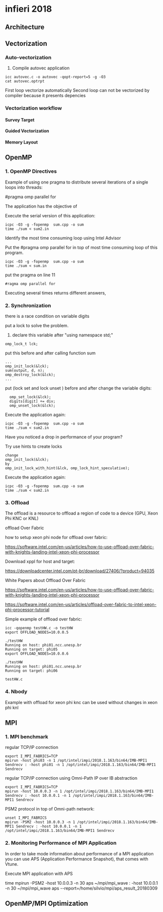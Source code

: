 # infieri 2018

## Architecture

## Vectorization

### Auto-vectorization

1. Compile autovec application

```
icc autovec.c -o autovec -qopt-report=5 -g -O3
cat autovec.optrpt
```

First loop vectorize automatically 
Second loop can not be vectorized by compiler because it presents depencies 

### Vectorization workflow


#### Survey Target


#### Guided Vectorization


#### Memory Layout


## OpenMP

### 1. OpenMP Directives
  
  Example of using one pragma to distribute several iterations of a single loops into threads:
  
  #pragma omp parallel for
 
 The application has the objective of 

Execute the serial version of this application:

```
icpc -O3 -g -fopenmp  sum.cpp -o sum
time ./sum < sum2.in
```

 Identify the most time consuming loop using Intel Advisor

 Put the #pragma omp parallel for in top of most time consuming loop of this program.

```
icpc -O3 -g -fopenmp  sum.cpp -o sum
time ./sum < sum.in
```
put the pragma on line 11
```
#ragma omp parallel for	
```
Executing several times returns different answers, 

### 2. Synchronization

there is a race condition on variable digits

put a lock to solve the problem.

1. declare this variable after "using namespace std;"

```
omp_lock_t lck;
```

put this before and after calling function sum

```
...
omp_init_lock(&lck);
sum(output, d, n);
omp_destroy_lock(&lck);
...

```

put (lock set and lock unset ) before and after change the variable digits:
 

```
  omp_set_lock(&lck); 
  digits[digit] += div;
  omp_unset_lock(&lck); 
```

Execute the application again:

```
icpc -O3 -g -fopenmp  sum.cpp -o sum
time ./sum < sum2.in
```

Have you noticed a drop in performance of your program?

Try use hints to create locks

```
change 
omp_init_lock(&lck);
by
omp_init_lock_with_hint(&lck, omp_lock_hint_speculative);

```

Execute the application again:

```
icpc -O3 -g -fopenmp  sum.cpp -o sum
time ./sum < sum2.in
```

### 3. Offload

The offload is a resource to offload a region of code to a device (GPU, Xeon Phi KNC or KNL)

offload Over Fabric


how to setup xeon phi node for offload over fabric:

https://software.intel.com/en-us/articles/how-to-use-offload-over-fabric-with-knights-landing-intel-xeon-phi-processor


Download xppl for host and target:

https://downloadcenter.intel.com/pt-br/download/27406/?product=94035

White Papers about Offload Over Fabric

https://software.intel.com/en-us/articles/how-to-use-offload-over-fabric-with-knights-landing-intel-xeon-phi-processor

https://software.intel.com/en-us/articles/offload-over-fabric-to-intel-xeon-phi-processor-tutorial

Simple example of offload over fabric:

```
icc -qopenmp testHW.c -o testHW
export OFFLOAD_NODES=10.0.0.5

./testHW 
Running on host: phi01.ncc.unesp.br
Running on target: phi05
export OFFLOAD_NODES=10.0.0.6

./testHW 
Running on host: phi01.ncc.unesp.br
Running on target: phi06

testHW.c
```

### 4. Nbody 

  Example with offload for xeon phi knc can be used without changes in xeon phi knl

## MPI

### 1. MPI benchmark

regular TCP/IP connection
```
export I_MPI_FABRICS=TCP
mpirun -host phi03 -n 1 /opt/intel/impi/2018.1.163/bin64/IMB-MPI1 Sendrecv : -host phi01 -n 1 /opt/intel/impi/2018.1.163/bin64/IMB-MPI1 Sendrecv
```
regular TCP/IP connection using Omni-Path IP over IB abstraction

```
export I_MPI_FABRICS=TCP
mpirun -host 10.0.0.3 -n 1 /opt/intel/impi/2018.1.163/bin64/IMB-MPI1 Sendrecv : -host 10.0.0.1 -n 1 /opt/intel/impi/2018.1.163/bin64/IMB-MPI1 Sendrecv
```

PSM2 protocol in top of Omni-path network:

```
unset I_MPI_FABRICS
mpirun -PSM2 -host 10.0.0.3 -n 1 /opt/intel/impi/2018.1.163/bin64/IMB-MPI1 Sendrecv : -host 10.0.0.1 -n 1 /opt/intel/impi/2018.1.163/bin64/IMB-MPI1 Sendrecv
```
### 2. Monitoring Performance of MPI Application

In order to take mode information about performance of a MPI application you can use APS (Application Performance Snapshot), that comes with Vtune.

Execute MPI application with APS

time mpirun -PSM2 -host 10.0.0.3 -n 30 aps ~/mpi/mpi_wave : -host 10.0.0.1 -n 30 ~/mpi/mpi_wave
aps --report=/home/silvio/mpi/aps_result_20180309

## OpenMP/MPI Optimization
